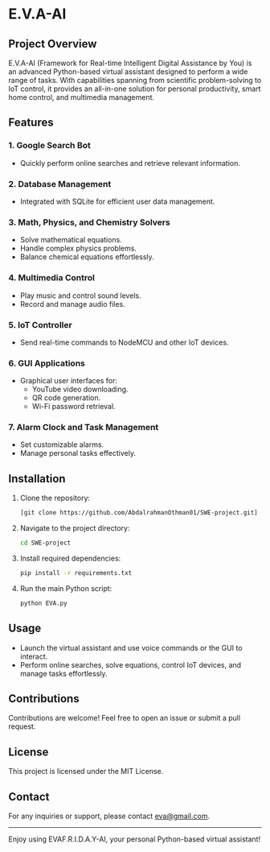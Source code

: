 # E.V.A-AI

## Project Overview
E.V.A-AI (Framework for Real-time Intelligent Digital Assistance by You) is an advanced Python-based virtual assistant designed to perform a wide range of tasks. With capabilities spanning from scientific problem-solving to IoT control, it provides an all-in-one solution for personal productivity, smart home control, and multimedia management.

## Features

### 1. Google Search Bot
- Quickly perform online searches and retrieve relevant information.

### 2. Database Management
- Integrated with SQLite for efficient user data management.

### 3. Math, Physics, and Chemistry Solvers
- Solve mathematical equations.
- Handle complex physics problems.
- Balance chemical equations effortlessly.

### 4. Multimedia Control
- Play music and control sound levels.
- Record and manage audio files.

### 5. IoT Controller
- Send real-time commands to NodeMCU and other IoT devices.

### 6. GUI Applications
- Graphical user interfaces for:
  - YouTube video downloading.
  - QR code generation.
  - Wi-Fi password retrieval.

### 7. Alarm Clock and Task Management
- Set customizable alarms.
- Manage personal tasks effectively.

## Installation
1. Clone the repository:
   ```bash
   [git clone https://github.com/AbdalrahmanOthman01/SWE-project.git]
   ```
2. Navigate to the project directory:
   ```bash
   cd SWE-project
   ```
3. Install required dependencies:
   ```bash
   pip install -r requirements.txt
   ```
4. Run the main Python script:
   ```bash
   python EVA.py
   ```

## Usage
- Launch the virtual assistant and use voice commands or the GUI to interact.
- Perform online searches, solve equations, control IoT devices, and manage tasks effortlessly.

## Contributions
Contributions are welcome! Feel free to open an issue or submit a pull request.

## License
This project is licensed under the MIT License.

## Contact
For any inquiries or support, please contact eva@gmail.com.

---
Enjoy using EVAF.R.I.D.A.Y-AI, your personal Python-based virtual assistant!


